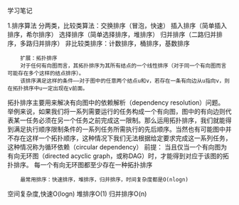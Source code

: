 学习笔记

1.排序算法
分两类，比较类算法：交换排序（冒泡，快速）
			插入排序（简单插入排序，希尔排序）
			选择排序（简单选择排序，堆排序）
			归并排序（二路归并排序，多路归并排序）
		非比较类排序：计数排序，桶排序，基数排序
		
		扩展：拓扑排序
		对于任何有向图而言，其拓扑排序为其所有结点的一个线性排序（对于同一个有向图而言可能存在多个这样的结点排序）。
		该排序满足这样的条件——对于图中的任意两个结点u和v，若存在一条有向边从u指向v，则在拓扑排序中u一定出现在v前面。
拓扑排序主要用来解决有向图中的依赖解析（dependency resolution）问题。
	举例来说，如果我们将一系列需要运行的任务构成一个有向图，图中的有向边则代表某一任务必须在另一个任务之前完成这一限制。那么运用拓扑排序，我们就能得到满足执行顺序限制条件的一系列任务所需执行的先后顺序。当然也有可能图中并不存在这样一个拓扑顺序，这种情况下我们无法根据给定要求完成这一系列任务，这种情况称为循环依赖（circular dependency）
	前提：
		当且仅当一个有向图为有向无环图（directed acyclic graph，或称DAG）时，才能得到对应于该图的拓扑排序。
		每一个有向无环图都至少存在一种拓扑排序
		
		最常用排序：快速排序，堆排序，归并排序，时间复杂度都是O(nlogn)
空间复杂度,快速O(logn)  堆排序O(1)		归并排序O(n)

